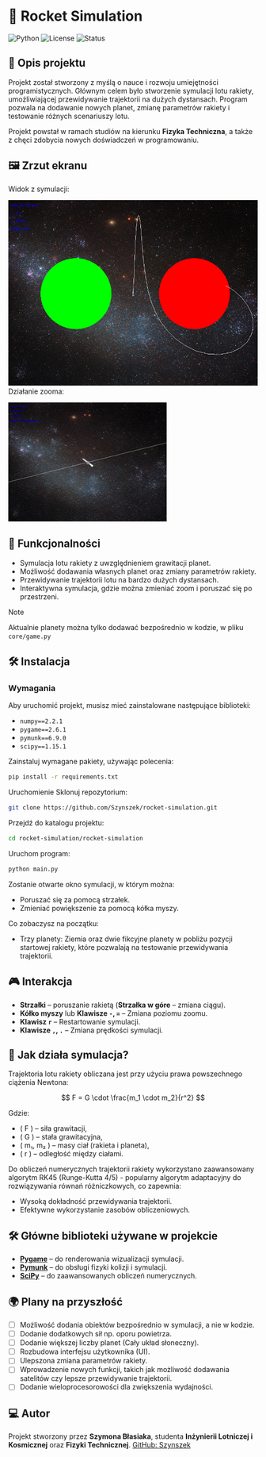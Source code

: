 # 🚀 Rocket Simulation

![Python](https://img.shields.io/badge/Python-3.9-blue) ![License](https://img.shields.io/badge/license-MIT-green) ![Status](https://img.shields.io/badge/status-Development-orange)

## 📖 Opis projektu

Projekt został stworzony z myślą o nauce i rozwoju umiejętności programistycznych.
Głównym celem było stworzenie symulacji lotu rakiety, umożliwiającej przewidywanie trajektorii na dużych dystansach.
Program pozwala na dodawanie nowych planet, zmianę parametrów rakiety i testowanie różnych scenariuszy lotu.

Projekt powstał w ramach studiów na kierunku **Fizyka Techniczna**, a także z chęci zdobycia nowych doświadczeń w programowaniu.

## 🖼 Zrzut ekranu

Widok z symulacji:

![Rocket Simulation Screenshot](assets/screenshot.png)
Działanie zooma:

![Rocket Simulation Zoom](assets/zoom.gif)
## 🚀 Funkcjonalności

- Symulacja lotu rakiety z uwzględnieniem grawitacji planet.
- Możliwość dodawania własnych planet oraz zmiany parametrów rakiety.
- Przewidywanie trajektorii lotu na bardzo dużych dystansach.
- Interaktywna symulacja, gdzie można zmieniać zoom i poruszać się po przestrzeni.

> [!NOTE]  
> Aktualnie planety można tylko dodawać bezpośrednio w kodzie, w pliku `core/game.py`

## 🛠 Instalacja

### Wymagania

Aby uruchomić projekt, musisz mieć zainstalowane następujące biblioteki:

- `numpy==2.2.1`
- `pygame==2.6.1`
- `pymunk==6.9.0`
- `scipy==1.15.1`

Zainstaluj wymagane pakiety, używając polecenia:

```bash
pip install -r requirements.txt
```
Uruchomienie
Sklonuj repozytorium:

```bash
git clone https://github.com/Szynszek/rocket-simulation.git
```
Przejdź do katalogu projektu:

```bash
cd rocket-simulation/rocket-simulation
```
Uruchom program:

```bash
python main.py
```
Zostanie otwarte okno symulacji, w którym można:

- Poruszać się za pomocą strzałek.
- Zmieniać powiększenie za pomocą kółka myszy.

Co zobaczysz na początku:
- Trzy planety: Ziemia oraz dwie fikcyjne planety w pobliżu pozycji startowej rakiety, które pozwalają na testowanie przewidywania trajektorii.

## 🎮 Interakcja

- **Strzałki** – poruszanie rakietą (**Strzałka w góre** – zmiana ciągu).
- **Kółko myszy** lub **Klawisze `-`, `=`** – Zmiana poziomu zoomu.
- **Klawisz `r`** – Restartowanie symulacji.
- **Klawisze `,`, `.`** – Zmiana prędkości symulacji. 

## 🔬 Jak działa symulacja?

Trajektoria lotu rakiety obliczana jest przy użyciu prawa powszechnego ciążenia Newtona:

$$ F = G \cdot \frac{m_1 \cdot m_2}{r^2} $$

Gdzie:
- \( F \) – siła grawitacji,
- \( G \) – stała grawitacyjna,
- \( m₁, m₂ \) – masy ciał (rakieta i planeta),
- \( r \) – odległość między ciałami.

Do obliczeń numerycznych trajektorii rakiety wykorzystano zaawansowany algorytm RK45 (Runge-Kutta 4/5) - popularny algorytm adaptacyjny do rozwiązywania równań różniczkowych, co zapewnia:
- Wysoką dokładność przewidywania trajektorii.
- Efektywne wykorzystanie zasobów obliczeniowych.

## 🛠 Główne biblioteki używane w projekcie

- [**Pygame**](https://www.pygame.org/docs/) – do renderowania wizualizacji symulacji.
- [**Pymunk**](https://www.pymunk.org/en/latest/pymunk.html) – do obsługi fizyki kolizji i symulacji.
- [**SciPy**](https://docs.scipy.org/doc/) – do zaawansowanych obliczeń numerycznych.

## 🌍 Plany na przyszłość

- [ ] Możliwość dodania obiektów bezpośrednio w symulacji, a nie w kodzie.
- [ ] Dodanie dodatkowych sił np. oporu powietrza.
- [ ] Dodanie większej liczby planet (Cały układ słoneczny).
- [ ] Rozbudowa interfejsu użytkownika (UI).
- [ ] Ulepszona zmiana parametrów rakiety.
- [ ] Wprowadzenie nowych funkcji, takich jak możliwość dodawania satelitów czy lepsze przewidywanie trajektorii.
- [ ] Dodanie wieloprocesorowości dla zwiększenia wydajności.
## ‍💻 Autor

Projekt stworzony przez **Szymona Błasiaka**, studenta **Inżynierii Lotniczej i Kosmicznej** oraz **Fizyki Technicznej**. 
[GitHub: Szynszek](https://github.com/Szynszek)
